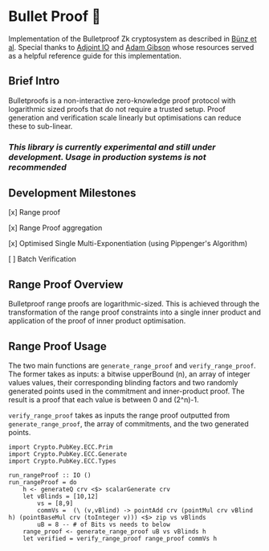 # Bullet Proof 🔫  

Implementation of the Bulletproof Zk cryptosystem as described in [Bünz et al](https://eprint.iacr.org/2017/1066.pdf). Special thanks to [Adjoint IO](https://github.com/adjoint-io/bulletproofs) and [Adam Gibson](https://github.com/AdamISZ/from0k2bp) whose resources served as a helpful reference guide for this implementation.

## Brief Intro
Bulletproofs is a non-interactive zero-knowledge proof protocol with logarithmic sized proofs that do not require a trusted setup. Proof generation and verification scale linearly but optimisations can reduce these to sub-linear.


### *This library is currently experimental and still under development. Usage in production systems is not recommended*

## Development Milestones
[x] Range proof

[x] Range Proof aggregation

[x] Optimised Single Multi-Exponentiation (using Pippenger's Algorithm)

[ ] Batch Verification

## Range Proof Overview
Bulletproof range proofs are logarithmic-sized. This is achieved through the transformation of the range proof constraints into a single inner product and application of the proof of inner product optimisation.


## Range Proof Usage
The two main functions are `generate_range_proof` and `verify_range_proof`. The former takes as inputs: a bitwise upperBound (n), an array of integer values values, their corresponding blinding factors and two randomly generated points used in the commitment and inner-product proof. The result is a proof that each value is between 0 and (2^n)-1.

`verify_range_proof` takes as inputs the range proof outputted from `generate_range_proof`, the array of commitments, and the two generated points.

```
import Crypto.PubKey.ECC.Prim
import Crypto.PubKey.ECC.Generate
import Crypto.PubKey.ECC.Types

run_rangeProof :: IO ()
run_rangeProof = do
    h <- generateQ crv <$> scalarGenerate crv
    let vBlinds = [10,12]
        vs = [8,9]
        commVs =  (\ (v,vBlind) -> pointAdd crv (pointMul crv vBlind h) (pointBaseMul crv (toInteger v))) <$> zip vs vBlinds
        uB = 8 -- # of Bits vs needs to below
    range_proof <- generate_range_proof uB vs vBlinds h
    let verified = verify_range_proof range_proof commVs h
```